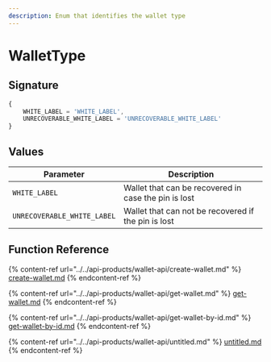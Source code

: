 ```yaml
---
description: Enum that identifies the wallet type
---
```


# WalletType

## Signature

```javascript
{
    WHITE_LABEL = 'WHITE_LABEL',
    UNRECOVERABLE_WHITE_LABEL = 'UNRECOVERABLE_WHITE_LABEL'
}
```

## Values

| Parameter                   | Description                                          |
| --------------------------- | ---------------------------------------------------- |
| `WHITE_LABEL`               | Wallet that can be recovered in case the pin is lost |
| `UNRECOVERABLE_WHITE_LABEL` | Wallet that can not be recovered if the pin is lost  |

## Function Reference

{% content-ref url="../../api-products/wallet-api/create-wallet.md" %}
[create-wallet.md](../../api-products/wallet-api/create-wallet.md)
{% endcontent-ref %}

{% content-ref url="../../api-products/wallet-api/get-wallet.md" %}
[get-wallet.md](../../api-products/wallet-api/get-wallet.md)
{% endcontent-ref %}

{% content-ref url="../../api-products/wallet-api/get-wallet-by-id.md" %}
[get-wallet-by-id.md](../../api-products/wallet-api/get-wallet-by-id.md)
{% endcontent-ref %}

{% content-ref url="../../api-products/wallet-api/untitled.md" %}
[untitled.md](../../api-products/wallet-api/untitled.md)
{% endcontent-ref %}

